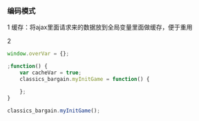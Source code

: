### 编码模式

1 缓存：将ajax里面请求来的数据放到全局变量里面做缓存，便于重用

2

```js
window.overVar = {};

;function() {
    var cacheVar = true;
    classics_bargain.myInitGame = function() {

    };
}
```

```js
classics_bargain.myInitGame();
```



